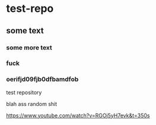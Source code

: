 # test-repo
## some text
### some more text
### fuck
### oerifjd09fjb0dfbamdfob
test repository

blah ass random shit

https://www.youtube.com/watch?v=RGOj5yH7evk&t=350s